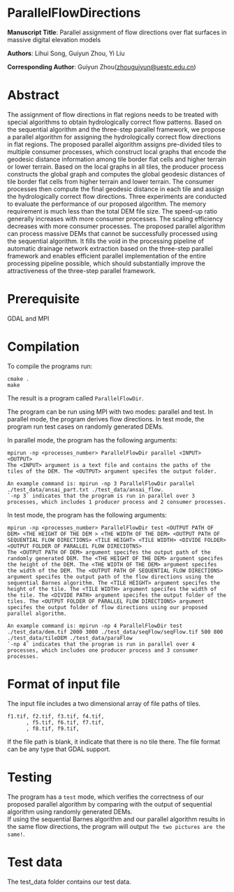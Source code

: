 # ParallelFlowDirections

**Manuscript Title**: Parallel assignment of flow directions over flat surfaces in massive digital elevation models  

**Authors**: Lihui Song, Guiyun Zhou, Yi Liu  

**Corresponding Author**: Guiyun Zhou(zhouguiyun@uestc.edu.cn)  


# Abstract
The assignment of flow directions in flat regions needs to be treated with special algorithms to obtain hydrologically correct flow patterns. Based on the sequential algorithm and the three-step parallel framework, we propose a parallel algorithm for assigning the hydrologically correct flow directions in flat regions. The proposed parallel algorithm assigns pre-divided tiles to multiple consumer processes, which construct local graphs that encode the geodesic distance information among tile border flat cells and higher terrain or lower terrain. Based on the local graphs in all tiles, the producer process constructs the global graph and computes the global geodesic distances of tile border flat cells from higher terrain and lower terrain. The consumer processes then compute the final geodesic distance in each tile and assign the hydrologically correct flow directions. Three experiments are conducted to evaluate the performance of our proposed algorithm. The memory requirement is much less than the total DEM file size. The speed-up ratio generally increases with more consumer processes. The scaling efficiency decreases with more consumer processes. The proposed parallel algorithm can process massive DEMs that cannot be successfully processed using the sequential algorithm. It fills the void in the processing pipeline of automatic drainage network extraction based on the three-step parallel framework and enables efficient parallel implementation of the entire processing pipeline possible, which should substantially improve the attractiveness of the three-step parallel framework.

# Prerequisite
GDAL and MPI

# Compilation
To compile the programs run:
```
cmake .
make
```
The result is a program called  `ParallelFlowDir`.

The program can be run using MPI with two modes: parallel and test. In parallel mode, the program derives flow directions. In test mode, the program run test cases on randomly generated DEMs.

In parallel mode, the program has the following arguments: 
```
mpirun -np <processes_number> ParallelFlowDir parallel <INPUT> <OUTPUT>
The <INPUT> argument is a text file and contains the paths of the tiles of the DEM. The <OUTPUT> argument specifes the output folder. 

An example command is: mpirun -np 3 ParallelFlowDir parallel ./test_data/ansai_part.txt ./test_data/ansai_flow.  
`-np 3` indicates that the program is run in parallel over 3 processes, which includes 1 producer process and 2 consumer processes.
```

In test mode, the program has the following arguments: 
```
mpirun -np <processes_number> ParallelFlowDir test <OUTPUT PATH OF DEM> <THE HEIGHT OF THE DEM > <THE WIDTH OF THE DEM> <OUTPUT PATH OF SEQUENTIAL FLOW DIRECTIONS> <TILE HEIGHT> <TILE WIDTH> <DIVIDE FOLDER> <OUTPUT FOLDER OF PARALLEL FLOW DIRECIOTNS>   
The <OUTPUT PATH OF DEM> argument specifes the output path of the randomly generated DEM. The <THE HEIGHT OF THE DEM> argument specifes the height of the DEM. The <THE WIDTH OF THE DEM> argument specifes the width of the DEM. The <OUTPUT PATH OF SEQUENTIAL FLOW DIRECTIONS> argument specifes the output path of the flow directions using the sequential Barnes algorithm. The <TILE HEIGHT> argument specifes the height of the tile. The <TILE WIDTH> argument specifes the width of the tile. The <DIVIDE PATH> argument specifes the output folder of the tiles. The <OUTPUT FOLDER OF PARALLEL FLOW DIRECTIONS> argument specifes the output folder of flow directions using our proposed parallel algorithm.

An example command is: mpirun -np 4 ParallelFlowDir test ./test_data/dem.tif 2000 3000 ./test_data/seqFlow/seqFlow.tif 500 800 ./test_data/tileDEM ./test_data/paraFlow
`-np 4` indicates that the program is run in parallel over 4 processes, which includes one producer process and 3 consumer processes. 
```

# Format of input file 
The input file includes a two dimensional array of file paths of tiles.  
```
f1.tif, f2.tif, f3.tif, f4.tif,
      , f5.tif, f6.tif, f7.tif,
      , f8.tif, f9.tif,
```
If the file path is blank, it indicate that there is no tile there. The file format can be any type that GDAL support. 

# Testing

The program has a `test` mode, which verifies the correctness of our proposed parallel algorithm by comparing with the output of sequential algorithm using randomly generated DEMs.   
If using the sequential Barnes algorithm and our parallel algorithm results in the same flow directions, the program will output `The two pictures are the same!`.

# Test data

The test_data folder contains our test data.


